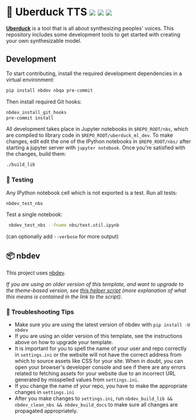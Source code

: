 # 🦆 Uberduck TTS ![](https://img.shields.io/github/forks/uberduck-ai/uberduck-ml-dev) ![](https://img.shields.io/github/stars/uberduck-ai/uberduck-ml-dev) ![](https://img.shields.io/github/issues/uberduck-ai/uberduck-ml-dev)

[**Uberduck**](https://uberduck.ai/) is a tool that is all about synthesizing peoples' voices. This repository includes some development tools to get started with creating your own synthesizable model.

## Development

To start contributing, install the required development dependencies in a virtual environment:

```bash
pip install nbdev nbqa pre-commit
```

Then install required Git hooks:

```bash
nbdev_install_git_hooks
pre-commit install
```

All development takes place in Jupyter notebooks in `$REPO_ROOT/nbs`, which are compiled to library code in `$REPO_ROOT/uberduck_ml_dev`. To make changes, edit edit the one of the IPython notebooks in `$REPO_ROOT/nbs/` after starting a jupyter server with `jupyter notebook`. Once you're satisfied with the changes, build them:

```bash
./build_lib
```

### 🚩 Testing

Any IPython notebook cell which is not exported is a test. Run all tests:

```bash
nbdev_test_nbs
```

Test a single notebook:

```bash
 nbdev_test_nbs --fname nbs/text.util.ipynb
 ```
 (can optionally add `--verbose` for more output)

## 📦️ nbdev

This project uses [nbdev](https://nbdev.fast.ai/).

_If you are using an older version of this template, and want to upgrade to the theme-based version, see [this helper script](https://gist.github.com/hamelsmu/977e82a23dcd8dcff9058079cb4a8f18) (more explanation of what this means is contained in the link to the script)_.

### 🔧 Troubleshooting Tips

-  Make sure you are using the latest version of nbdev with `pip install -U nbdev`
-  If you are using an older version of this template, see the instructions above on how to upgrade your template. 
-  It is important for you to spell the name of your user and repo correctly in `settings.ini` or the website will not have the correct address from which to source assets like CSS for your site.  When in doubt, you can open your browser's developer console and see if there are any errors related to fetching assets for your website due to an incorrect URL generated by misspelled values from `settings.ini`.
-  If you change the name of your repo, you have to make the appropriate changes in `settings.ini`
-  After you make changes to `settings.ini`, run `nbdev_build_lib && nbdev_clean_nbs && nbdev_build_docs` to make sure all changes are propagated appropriately.

